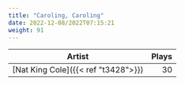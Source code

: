 ```yaml
---
title: "Caroling, Caroling"
date: 2022-12-08/2022T07:15:21
weight: 91
---
```




 Artist | Plays 
----- | -----:
[Nat King Cole]({{< ref "t3428">}}) | 30
